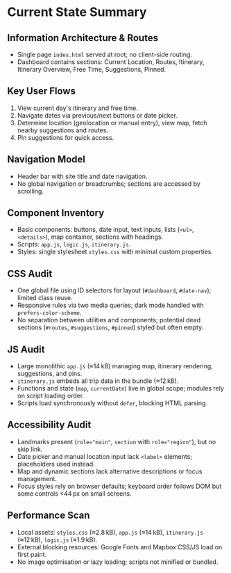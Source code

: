 # Current State Summary

## Information Architecture & Routes
- Single page `index.html` served at root; no client-side routing.
- Dashboard contains sections: Current Location, Routes, Itinerary, Itinerary Overview, Free Time, Suggestions, Pinned.

## Key User Flows
1. View current day's itinerary and free time.
2. Navigate dates via previous/next buttons or date picker.
3. Determine location (geolocation or manual entry), view map, fetch nearby suggestions and routes.
4. Pin suggestions for quick access.

## Navigation Model
- Header bar with site title and date navigation.
- No global navigation or breadcrumbs; sections are accessed by scrolling.

## Component Inventory
- Basic components: buttons, date input, text inputs, lists (`<ul>`, `<details>`), map container, sections with headings.
- Scripts: `app.js`, `logic.js`, `itinerary.js`.
- Styles: single stylesheet `styles.css` with minimal custom properties.

## CSS Audit
- One global file using ID selectors for layout (`#dashboard`, `#date-nav`); limited class reuse.
- Responsive rules via two media queries; dark mode handled with `prefers-color-scheme`.
- No separation between utilities and components; potential dead sections (`#routes`, `#suggestions`, `#pinned`) styled but often empty.

## JS Audit
- Large monolithic `app.js` (≈14 kB) managing map, itinerary rendering, suggestions, and pins.
- `itinerary.js` embeds all trip data in the bundle (≈12 kB).
- Functions and state (`map`, `currentDate`) live in global scope; modules rely on script loading order.
- Scripts load synchronously without `defer`, blocking HTML parsing.

## Accessibility Audit
- Landmarks present (`role="main"`, `section` with `role="region"`), but no skip link.
- Date picker and manual location input lack `<label>` elements; placeholders used instead.
- Map and dynamic sections lack alternative descriptions or focus management.
- Focus styles rely on browser defaults; keyboard order follows DOM but some controls <44 px on small screens.

## Performance Scan
- Local assets: `styles.css` (≈2.8 kB), `app.js` (≈14 kB), `itinerary.js` (≈12 kB), `logic.js` (≈1.9 kB).
- External blocking resources: Google Fonts and Mapbox CSS/JS load on first paint.
- No image optimisation or lazy loading; scripts not minified or bundled.
